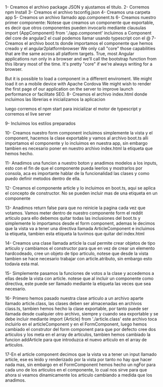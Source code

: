 1- Creamos el archivo package JSON y ajustamos el titulo.
2- Corremos npm Install
3- Creamos el archivo tsconfig.json
4- Creamos una carpeta app
5- Creamos un archivo llamado app.component.ts
6- Creamos nuestro primer componente: Notese que creamos un componente que exportable, es decir que otros componentes pueden invocarlo mediante clausulas import {AppComponent} from './app.component'
incluimos a Component del core de angular2 el cual podemos llamar usando typescript con el @
7- Creamos el archivo boot.ts donde importamos el componente que hemos creado y el angular2platformbrowser We only call "core" those capabilities that are the same across all platform targets. True, most Angular applications run only in a browser and we'll call the bootstrap function from this library most of the time. It's pretty "core" if we're always writing for a browser.

But it is possible to load a component in a different enviroment. We might load it on a mobile device with Apache Cordova We might wish to render the first page of our application on the server to improve launch performance or facilitate SEO.
8- Creamos el archivo index.html donde incluimos las librerias e inicializamos la aplicacion

luego corremos el npm start para inicializar el motor de typescript y corremos el live server

9- Incluimos los estilos preparados

10- Creamos nuestro form component incluimos simplemente la vista y el component, hacemos la clase exportable y vamos al archivo boot.ts alli importamos el componente y lo incluimos en nuestra app, sin embargo tambien es necesario poner en nuestro archivo index.html la etiqueta que hemos hecho.

11- Anadimos una funcion a nuestro boton y anadimos modelos a los inputs, esto con el fin de que el componente pueda leerlos y mostrarlos por consola, aca es importante hablar de la funcionalidad las clases y como puedo definir metodos dentro de ella.

12- Creamos el componente article y lo incluimos en boot.ts, aqui se aplica el concepto de constructor. No se pueden incluir mas de una etiqueta en un componente

13- Anadimos return false para que no reinicie la pagina cada vez que votamos. Vamos meter dentro de nuestro componente form el reddit articulo para ello debemos quitar todas las inclusiones del boot.ts y simplemente lo importamos desde el form component, ademas le decimos que la vista va a tener una directiva llamada ArticleComponent e incluimos la etiqueta, tambien esta etiqueta la tuvimos que quitar del index.html

14- Creamos una clase llamada article la cual permite crear objetos de tipo articulo y cambiamos el constructor para que en vez de crear un elemento hardcodeado, cree un objeto de tipo articulo, notese que desde la vista tambien se hace necesario trabajar con article.atributo, sin embargo esto todavia esta mal.

15- Simplemente pasamos la funciones de votos a la clase y accedemos a ellas desde la vista con article. notese que al incluir un componente como directiva, este puede ser llamado mediante la etiqueta las veces que sea necesario.

16- Primero hemos pasado nuestra clase articulo a un archivo aparte llamado article.class, las clases deben ser almacenadas en archivos class.ts, tambien hemos hecho la clase exportable, por tanto puede ser llamada desde cualquier otro archivo, siempre y cuando sea exportable y se debe incluir mediante import {Article} from './article.class' este archivo toca incluirlo en el articleComponent y en el FormComponent, luego hemos cambiado el construtor del form component para que por defecto cree dos articulos y los meta en el array de articulos, tambien hemos cambiado la funcion addArticle para que introduzca el nuevo articulo en el array de articulos.

17-En el article component decimos que la vista va a tener un input llamado article, ese es leido y renderizado por la vista por tanto no hay que hacer nada mas, sin embargo en el FormComponent hemos hecho un ngFor para cada uno de los articulos en el componente, lo cual nos sirve para que ahora si veamos dinamicamente los articulo cambiando a medida que los anadimos.
